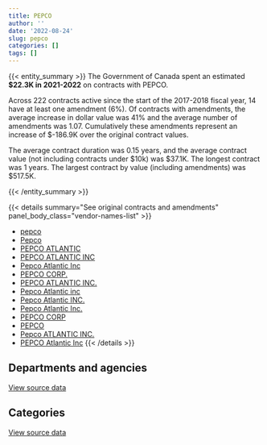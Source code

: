 ```yaml
---
title: PEPCO
author: ''
date: '2022-08-24'
slug: pepco
categories: []
tags: []
---
```


<script src="/rmarkdown-libs/htmlwidgets/htmlwidgets.js"></script>
<link href="/rmarkdown-libs/datatables-css/datatables-crosstalk.css" rel="stylesheet" />
<script src="/rmarkdown-libs/datatables-binding/datatables.js"></script>
<script src="/rmarkdown-libs/jquery/jquery-3.6.0.min.js"></script>
<link href="/rmarkdown-libs/dt-core-bootstrap/css/dataTables.bootstrap.min.css" rel="stylesheet" />
<link href="/rmarkdown-libs/dt-core-bootstrap/css/dataTables.bootstrap.extra.css" rel="stylesheet" />
<script src="/rmarkdown-libs/dt-core-bootstrap/js/jquery.dataTables.min.js"></script>
<script src="/rmarkdown-libs/dt-core-bootstrap/js/dataTables.bootstrap.min.js"></script>
<link href="/rmarkdown-libs/crosstalk/css/crosstalk.min.css" rel="stylesheet" />
<script src="/rmarkdown-libs/crosstalk/js/crosstalk.min.js"></script>
<script src="/rmarkdown-libs/htmlwidgets/htmlwidgets.js"></script>
<link href="/rmarkdown-libs/datatables-css/datatables-crosstalk.css" rel="stylesheet" />
<script src="/rmarkdown-libs/datatables-binding/datatables.js"></script>
<script src="/rmarkdown-libs/jquery/jquery-3.6.0.min.js"></script>
<link href="/rmarkdown-libs/dt-core-bootstrap/css/dataTables.bootstrap.min.css" rel="stylesheet" />
<link href="/rmarkdown-libs/dt-core-bootstrap/css/dataTables.bootstrap.extra.css" rel="stylesheet" />
<script src="/rmarkdown-libs/dt-core-bootstrap/js/jquery.dataTables.min.js"></script>
<script src="/rmarkdown-libs/dt-core-bootstrap/js/dataTables.bootstrap.min.js"></script>
<link href="/rmarkdown-libs/crosstalk/css/crosstalk.min.css" rel="stylesheet" />
<script src="/rmarkdown-libs/crosstalk/js/crosstalk.min.js"></script>

{{< entity_summary >}}
The Government of Canada spent an estimated **\$22.3K in 2021-2022** on contracts with PEPCO.

Across 222 contracts active since the start of the 2017-2018 fiscal year, 14 have at least one amendment (6%). Of contracts with amendments, the average increase in dollar value was 41% and the average number of amendments was 1.07. Cumulatively these amendments represent an increase of \$-186.9K over the original contract values.

The average contract duration was 0.15 years, and the average contract value (not including contracts under \$10k) was \$37.1K. The longest contract was 1 years. The largest contract by value (including amendments) was \$517.5K.

{{< /entity_summary >}}

{{< details summary="See original contracts and amendments" panel_body_class="vendor-names-list" >}}
- [pepco](https://search.open.canada.ca/en/ct/?sort=contract_value_f%20desc&page=1&search_text=%22pepco%22)
- [Pepco](https://search.open.canada.ca/en/ct/?sort=contract_value_f%20desc&page=1&search_text=%22Pepco%22)
- [PEPCO ATLANTIC](https://search.open.canada.ca/en/ct/?sort=contract_value_f%20desc&page=1&search_text=%22PEPCO%20ATLANTIC%22)
- [PEPCO ATLANTIC INC](https://search.open.canada.ca/en/ct/?sort=contract_value_f%20desc&page=1&search_text=%22PEPCO%20ATLANTIC%20INC%22)
- [Pepco Atlantic Inc](https://search.open.canada.ca/en/ct/?sort=contract_value_f%20desc&page=1&search_text=%22Pepco%20Atlantic%20Inc%22)
- [PEPCO CORP.](https://search.open.canada.ca/en/ct/?sort=contract_value_f%20desc&page=1&search_text=%22PEPCO%20CORP.%22)
- [PEPCO ATLANTIC INC.](https://search.open.canada.ca/en/ct/?sort=contract_value_f%20desc&page=1&search_text=%22PEPCO%20ATLANTIC%20INC.%22)
- [Pepco Atlantic inc](https://search.open.canada.ca/en/ct/?sort=contract_value_f%20desc&page=1&search_text=%22Pepco%20Atlantic%20inc%22)
- [Pepco Atlantic INC.](https://search.open.canada.ca/en/ct/?sort=contract_value_f%20desc&page=1&search_text=%22Pepco%20Atlantic%20INC.%22)
- [Pepco Atlantic Inc.](https://search.open.canada.ca/en/ct/?sort=contract_value_f%20desc&page=1&search_text=%22Pepco%20Atlantic%20Inc.%22)
- [PEPCO CORP](https://search.open.canada.ca/en/ct/?sort=contract_value_f%20desc&page=1&search_text=%22PEPCO%20CORP%22)
- [PEPCO](https://search.open.canada.ca/en/ct/?sort=contract_value_f%20desc&page=1&search_text=%22PEPCO%22)
- [Pepco ATLANTIC INC.](https://search.open.canada.ca/en/ct/?sort=contract_value_f%20desc&page=1&search_text=%22Pepco%20ATLANTIC%20INC.%22)
- [PEPCO Atlantic Inc](https://search.open.canada.ca/en/ct/?sort=contract_value_f%20desc&page=1&search_text=%22PEPCO%20Atlantic%20Inc%22)
{{< /details >}}

## Departments and agencies

<div id="htmlwidget-1" style="width:100%;height:auto;" class="datatables html-widget"></div>
<script type="application/json" data-for="htmlwidget-1">{"x":{"style":"bootstrap","filter":"none","vertical":false,"data":[["<a href=\"/departments/aafc-aac/\">Agriculture and Agri-Food Canada<\/a>","<a href=\"/departments/csc-scc/\">Correctional Service of Canada<\/a>","<a href=\"/departments/dfo-mpo/\">Fisheries and Oceans Canada<\/a>","<a href=\"/departments/dnd-mdn/\">National Defence<\/a>","<a href=\"/departments/ec/\">Environment and Climate Change Canada<\/a>","<a href=\"/departments/nrcan-rncan/\">Natural Resources Canada<\/a>","<a href=\"/departments/pc/\">Parks Canada<\/a>","<a href=\"/departments/pwgsc-tpsgc/\">Public Services and Procurement Canada<\/a>"],[679785.44,240432.3,49740.45,2537384.34,null,null,500145.02,276000],[152019.57,126694.47,92189.64,1038901.52,null,11500,187674.68,69000],[null,null,null,null,1702.52,null,null,null],[null,null,null,null,22294.94,null,null,null]],"container":"<table class=\"table table-striped table-hover row-border order-column display\">\n  <thead>\n    <tr>\n      <th>Department<\/th>\n      <th>2018-2019<\/th>\n      <th>2019-2020<\/th>\n      <th>2020-2021<\/th>\n      <th>2021-2022<\/th>\n    <\/tr>\n  <\/thead>\n<\/table>","options":{"order":[[4,"desc"]],"pageLength":10,"autoWidth":true,"columnDefs":[{"targets":1,"render":"function(data, type, row, meta) {\n    return type !== 'display' ? data : DTWidget.formatCurrency(data, \"$\", 2, 3, \",\", \".\", true, null);\n  }"},{"targets":2,"render":"function(data, type, row, meta) {\n    return type !== 'display' ? data : DTWidget.formatCurrency(data, \"$\", 2, 3, \",\", \".\", true, null);\n  }"},{"targets":3,"render":"function(data, type, row, meta) {\n    return type !== 'display' ? data : DTWidget.formatCurrency(data, \"$\", 2, 3, \",\", \".\", true, null);\n  }"},{"targets":4,"render":"function(data, type, row, meta) {\n    return type !== 'display' ? data : DTWidget.formatCurrency(data, \"$\", 2, 3, \",\", \".\", true, null);\n  }"},{"width":"16%","targets":[1,2,3,4]},{"className":"dt-right","targets":[1,2,3,4]}],"orderClasses":false}},"evals":["options.columnDefs.0.render","options.columnDefs.1.render","options.columnDefs.2.render","options.columnDefs.3.render"],"jsHooks":[]}</script>
<p class="text-right">
<a href="https://github.com/GoC-Spending/contracts-data/tree/main/data/out/vendors/pepco/summary_by_fiscal_year_by_department.csv" class="source-data-link btn btn-link">View source data</a>
</p>

## Categories

<div id="htmlwidget-2" style="width:100%;height:auto;" class="datatables html-widget"></div>
<script type="application/json" data-for="htmlwidget-2">{"x":{"style":"bootstrap","filter":"none","vertical":false,"data":[["<a href=\"/categories/11_defence/\">Defence<\/a>","<a href=\"/categories/5_transportation_and_logistics/\">Transportation and logistics<\/a>"],[2537384.34,1746103.21],[1038901.52,639078.36],[null,1702.52],[null,22294.94]],"container":"<table class=\"table table-striped table-hover row-border order-column display\">\n  <thead>\n    <tr>\n      <th>Category<\/th>\n      <th>2018-2019<\/th>\n      <th>2019-2020<\/th>\n      <th>2020-2021<\/th>\n      <th>2021-2022<\/th>\n    <\/tr>\n  <\/thead>\n<\/table>","options":{"order":[[4,"desc"]],"dom":"t","pageLength":30,"autoWidth":true,"columnDefs":[{"targets":1,"render":"function(data, type, row, meta) {\n    return type !== 'display' ? data : DTWidget.formatCurrency(data, \"$\", 2, 3, \",\", \".\", true, null);\n  }"},{"targets":2,"render":"function(data, type, row, meta) {\n    return type !== 'display' ? data : DTWidget.formatCurrency(data, \"$\", 2, 3, \",\", \".\", true, null);\n  }"},{"targets":3,"render":"function(data, type, row, meta) {\n    return type !== 'display' ? data : DTWidget.formatCurrency(data, \"$\", 2, 3, \",\", \".\", true, null);\n  }"},{"targets":4,"render":"function(data, type, row, meta) {\n    return type !== 'display' ? data : DTWidget.formatCurrency(data, \"$\", 2, 3, \",\", \".\", true, null);\n  }"},{"width":"16%","targets":[1,2,3,4]},{"className":"dt-right","targets":[1,2,3,4]}],"orderClasses":false,"lengthMenu":[10,25,30,50,100]}},"evals":["options.columnDefs.0.render","options.columnDefs.1.render","options.columnDefs.2.render","options.columnDefs.3.render"],"jsHooks":[]}</script>
<p class="text-right">
<a href="https://github.com/GoC-Spending/contracts-data/tree/main/data/out/vendors/pepco/summary_by_fiscal_year_by_category.csv" class="source-data-link btn btn-link">View source data</a>
</p>
